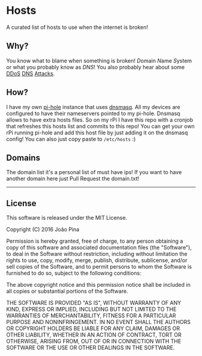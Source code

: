 # Hosts #
A curated list of hosts to use when the internet is broken!

## Why? ##

You know what to blame when something is broken! *D*omain *N*ame *S*ystem or what you probably know as *DNS*! You also probably hear about some [DDoS](https://krebsonsecurity.com/2016/08/inside-the-attack-that-almost-broke-the-internet/) [DNS](https://business.kaspersky.com/root-servers-ddos/4978/) [Attacks](https://krebsonsecurity.com/2016/10/ddos-on-dyn-impacts-twitter-spotify-reddit/).

## How? ##
I have my own [pi-hole](https://pi-hole.net) instance that uses [dnsmasq](http://www.thekelleys.org.uk/dnsmasq/doc.html). All my devices are configured to have their nameservers pointed to my pi-hole. Dnsmasq allows to have extra hosts files. So on my rPi I have this repo with a cronjob that refreshes this hosts list and commits to this repo! You can get your own rPi running pi-hole and add this host file by just adding it on the dnsmasq config!
You can also just copy paste to `/etc/hosts` :)

## Domains ##
The domain list it's a personal list of must have ips! If you want to have another domain here just Pull Request the domain.txt!

---
## License ##

This software is released under the MIT License.

Copyright (C) 2016 João Pina

Permission is hereby granted, free of charge, to any person obtaining a copy of this software and associated documentation files (the "Software"), to deal in the Software without restriction, including without limitation the rights to use, copy, modify, merge, publish, distribute, sublicense, and/or sell copies of the Software, and to permit persons to whom the Software is furnished to do so, subject to the following conditions:

The above copyright notice and this permission notice shall be included in all copies or substantial portions of the Software.

THE SOFTWARE IS PROVIDED "AS IS", WITHOUT WARRANTY OF ANY KIND, EXPRESS OR IMPLIED, INCLUDING BUT NOT LIMITED TO THE WARRANTIES OF MERCHANTABILITY, FITNESS FOR A PARTICULAR PURPOSE AND NONINFRINGEMENT. IN NO EVENT SHALL THE AUTHORS OR COPYRIGHT HOLDERS BE LIABLE FOR ANY CLAIM, DAMAGES OR OTHER LIABILITY, WHETHER IN AN ACTION OF CONTRACT, TORT OR OTHERWISE, ARISING FROM, OUT OF OR IN CONNECTION WITH THE SOFTWARE OR THE USE OR OTHER DEALINGS IN THE SOFTWARE.

